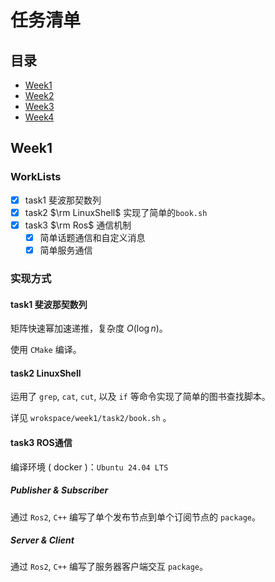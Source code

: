 # 任务清单

## 目录
- [Week1](#week1)
- [Week2](#week2)
- [Week3](#week3)
- [Week4](#week4)

## Week1

### WorkLists
- [x] task1 斐波那契数列
- [x] task2 $\rm LinuxShell$
    实现了简单的`book.sh`
- [x] task3 $\rm Ros$ 通信机制
  - [x] 简单话题通信和自定义消息
  - [x] 简单服务通信

### 实现方式

#### task1 斐波那契数列

矩阵快速幂加速递推，复杂度 $O(\log n)$。

使用 `CMake` 编译。

#### task2 LinuxShell

运用了 `grep`, `cat`, `cut`, 以及 `if` 等命令实现了简单的图书查找脚本。

详见 `wrokspace/week1/task2/book.sh` 。

#### task3 ROS通信

编译环境 ( docker )：`Ubuntu 24.04 LTS`

##### Publisher & Subscriber

通过 `Ros2`, `C++` 编写了单个发布节点到单个订阅节点的 `package`。

##### Server & Client

通过 `Ros2`, `C++` 编写了服务器客户端交互 `package`。
